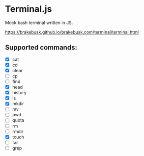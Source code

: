 # Terminal.js

Mock bash terminal written in JS.

https://brakebusk.github.io/brakebusk.com/terminal/terminal.html

## Supported commands:
- [x] cat
- [x] cd
- [x] clear
- [ ] cp
- [ ] find
- [x] head
- [x] history
- [x] ls
- [x] mkdir
- [ ] mv
- [ ] pwd
- [ ] quota
- [ ] rm
- [ ] rmdir
- [x] touch
- [ ] tail
- [ ] grep